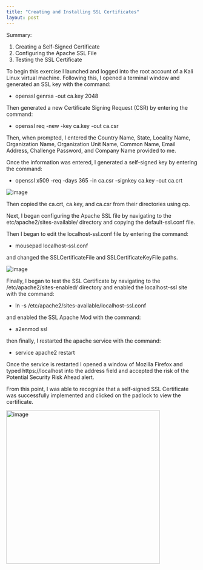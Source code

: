 ```yaml
---
title: "Creating and Installing SSL Certificates"
layout: post
---
```

Summary:
  1. Creating a Self-Signed Certificate
  2. Configuring the Apache SSL File
  3. Testing the SSL Certificate

To begin this exercise I launched and logged into the root account of a Kali Linux virtual machine. Following this, I opened a terminal window and generated an SSL key with the command:

  - openssl genrsa -out ca.key 2048

Then generated a new Certificate Signing Request (CSR) by entering the command:

  - openssl req -new -key ca.key -out ca.csr

Then, when prompted, I entered the Country Name, State, Locality Name, Organization Name, Organization Unit Name, Common Name, Email Address, Challenge Password, and Company Name provided to me.

Once the information was entered, I generated a self-signed key by entering the command:

  - openssl x509 -req -days 365 -in ca.csr -signkey ca.key -out ca.crt

![image](https://github.com/Devin10Dahlberg/devin10dahlberg.github.io/assets/149525072/82f036bc-680a-4a38-b466-2b237aceff77)

Then copied the ca.crt, ca.key, and ca.csr from their directories using cp.

Next, I began configuring the Apache SSL file by navigating to the etc/apache2/sites-available/ directory and copying the default-ssl.conf file.

Then I began to edit the localhost-ssl.conf file by entering the command:

  - mousepad localhost-ssl.conf

and changed the SSLCertificateFile and SSLCertificateKeyFile paths.

![image](https://github.com/Devin10Dahlberg/devin10dahlberg.github.io/assets/149525072/416782a6-7a72-4ed8-9c8f-e1083297cfdb)

Finally, I began to test the SSL Certificate by navigating to the /etc/apache2/sites-enabled/ directory and enabled the localhost-ssl site with the command:

  - ln -s /etc/apache2/sites-available/localhost-ssl.conf

and enabled the SSL Apache Mod with the command:

  - a2enmod ssl

then finally, I restarted the apache service with the command:

  - service apache2 restart

Once the service is restarted I opened a window of Mozilla Firefox and typed https://localhost into the address field and accepted the risk of the Potential Security Risk Ahead alert.

From this point, I was able to recognize that a self-signed SSL Certificate was successfully implemented and clicked on the padlock to view the certificate.

<img width="405" alt="image" src="https://github.com/Devin10Dahlberg/devin10dahlberg.github.io/assets/149525072/857b1341-c1da-4e5c-9881-fb43d92eb254">

